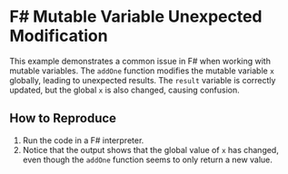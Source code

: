 # F# Mutable Variable Unexpected Modification

This example demonstrates a common issue in F# when working with mutable variables. The `addOne` function modifies the mutable variable `x` globally, leading to unexpected results. The `result` variable is correctly updated, but the global `x` is also changed, causing confusion.

## How to Reproduce

1. Run the code in a F# interpreter.
2. Notice that the output shows that the global value of `x` has changed, even though the `addOne` function seems to only return a new value.